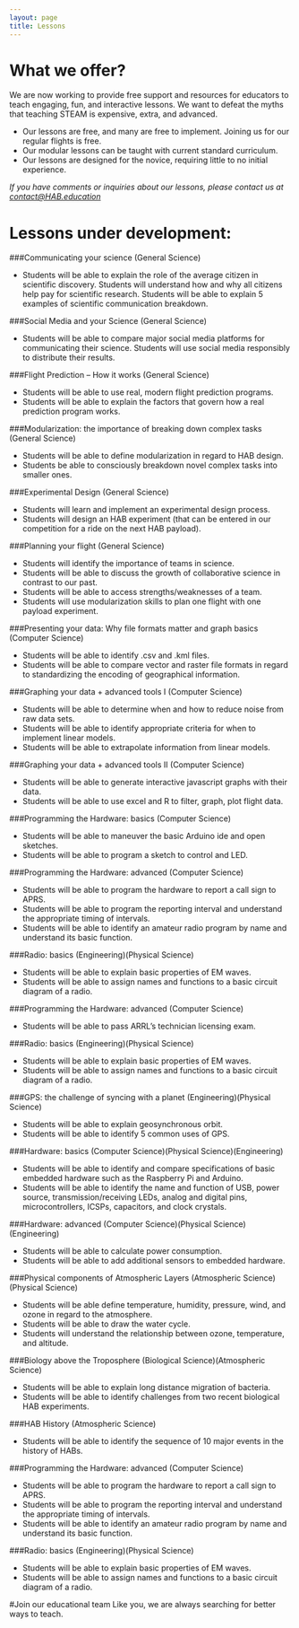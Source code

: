 ```yaml
---
layout: page
title: Lessons
---
```


# What we offer?

We are now working to provide free support and resources for educators to teach engaging, fun, and interactive lessons. We want to defeat the myths that teaching STEAM is expensive, extra, and advanced.

- Our lessons are free, and many are free to implement. Joining us for our regular flights is free.
- Our modular lessons can be taught with current standard curriculum. 
- Our lessons are designed for the novice, requiring little to no initial experience.

*If you have comments or inquiries about our lessons, please contact us at contact@HAB.education*

# Lessons under development:

###Communicating your science (General Science)
+ Students will be able to explain the role of the average citizen in scientific discovery. Students will understand how and why all citizens help pay for scientific research. Students will be able to explain 5 examples of scientific communication breakdown.

###Social Media and your Science (General Science)
+ Students will be able to compare major social media platforms for communicating their science. Students will use social media responsibly to distribute their results.

###Flight Prediction – How it works (General Science)
+ Students will be able to use real, modern flight prediction programs.
+ Students will be able to explain the factors that govern how a real prediction program works.

###Modularization: the importance of breaking down complex tasks (General Science)
+ Students will be able to define modularization in regard to HAB design.
+ Students be able to consciously breakdown novel complex tasks into smaller ones.

###Experimental Design (General Science)
+ Students will learn and implement an experimental design process.
+ Students will design an HAB experiment (that can be entered in our competition for a ride on the next HAB payload).

###Planning your flight (General Science)
+ Students will identify the importance of teams in science.
+ Students will be able to discuss the growth of collaborative science in contrast to our past.
+ Students will be able to access strengths/weaknesses of a team.
+ Students will use modularization skills to plan one flight with one payload experiment.

###Presenting your data: Why file formats matter and graph basics (Computer Science)
+ Students will be able to identify .csv and .kml files.
+ Students will be able to compare vector and raster file formats in regard to standardizing the encoding of geographical information.</div>

###Graphing your data +  advanced tools I (Computer Science)
+ Students will be able to determine when and how to reduce noise from raw data sets. 
+ Students will be able to identify appropriate criteria for when to implement linear models. 
+ Students will be able to extrapolate information from linear models.

###Graphing your data +  advanced tools II (Computer Science)
+ Students will be able to generate interactive javascript graphs with their data.
+ Students will be able to use excel and R to filter, graph, plot flight data.

###Programming the Hardware: basics (Computer Science)
+ Students will be able to maneuver the basic Arduino ide and open sketches.
+ Students will be able to program a sketch to control and LED.

###Programming the Hardware: advanced (Computer Science)
+ Students will be able to program the hardware to report a call sign to APRS.
+ Students will be able to program the reporting interval and understand the appropriate timing of intervals.
+ Students will be able to identify an amateur radio program by name and understand its basic function.

###Radio: basics (Engineering)(Physical Science)
+ Students will be able to explain basic properties of EM waves.
+ Students will be able to assign names and functions to a basic circuit diagram of a radio.

###Programming the Hardware: advanced (Computer Science)
+ Students will be able to pass ARRL’s technician licensing exam.

###Radio: basics (Engineering)(Physical Science)
+ Students will be able to explain basic properties of EM waves.
+ Students will be able to assign names and functions to a basic circuit diagram of a radio.

###GPS: the challenge of syncing with a planet (Engineering)(Physical Science)
+ Students will be able to explain geosynchronous orbit.
+ Students will be able to identify 5 common uses of GPS.

###Hardware: basics (Computer Science)(Physical Science)(Engineering)
+ Students will be able to identify and compare specifications of basic embedded hardware such as the Raspberry Pi and Arduino.
+ Students will be able to identify the name and function of USB, power source, transmission/receiving LEDs, analog and digital pins, microcontrollers, ICSPs, capacitors, and clock crystals.

###Hardware: advanced (Computer Science)(Physical Science)(Engineering)
+ Students will be able to calculate power consumption.
+ Students will be able to add additional sensors to embedded hardware.

###Physical components of Atmospheric Layers (Atmospheric Science)(Physical Science)
+ Students will be able define temperature, humidity, pressure, wind, and ozone in regard to the atmosphere.
+ Students will be able to draw the water cycle.
+ Students will understand the relationship between ozone, temperature, and altitude.

###Biology above the Troposphere (Biological Science)(Atmospheric Science)
+ Students will be able to explain long distance migration of bacteria.
+ Students will be able to identify challenges from two recent biological HAB experiments.

###HAB History (Atmospheric Science)
+ Students will be able to identify the sequence of 10 major events in the history of HABs.

###Programming the Hardware: advanced (Computer Science)
+ Students will be able to program the hardware to report a call sign to APRS.
+ Students will be able to program the reporting interval and understand the appropriate timing of intervals.
+ Students will be able to identify an amateur radio program by name and understand its basic function.

###Radio: basics (Engineering)(Physical Science)
+ Students will be able to explain basic properties of EM waves.
+ Students will be able to assign names and functions to a basic circuit diagram of a radio.

#Join our educational team
Like you, we are always searching for better ways to teach.
